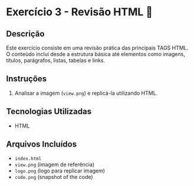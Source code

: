 # Exercício 3 - Revisão HTML 📌

## Descrição
Este exercício consiste em uma revisão prática das principais TAGS HTML. O conteúdo inclui desde a estrutura básica até elementos como imagens, títulos, parágrafos, listas, tabelas e links.

## Instruções
1. Analisar a imagem (`view.png`) e replicá-la utilizando HTML.

## Tecnologias Utilizadas
- HTML

## Arquivos Incluídos
- `index.html`
- `view.png` (imagem de referência)
- `logo.png` (logo para replicar imagem)
- `code.png` (snapshot of the code)